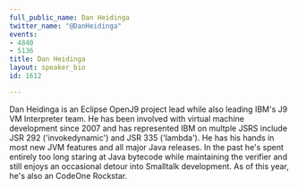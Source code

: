 ```yaml
---
full_public_name: Dan Heidinga
twitter_name: "@DanHeidinga"
events:
- 4840
- 5136
title: Dan Heidinga
layout: speaker_bio
id: 1612

---
```

Dan Heidinga is an Eclipse OpenJ9 project lead while also leading IBM's J9 VM Interpreter team.  He has been involved with virtual machine development since 2007 and has represented IBM on multple JSRS include JSR 292 ('invokedynamic') and JSR 335 ('lambda').  He has his hands in most new JVM features and all major Java releases. In the past he's spent entirely too long staring at Java bytecode while maintaining the verifier and still enjoys an occasional detour into Smalltalk development.  As of this year, he's also an CodeOne Rockstar.